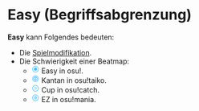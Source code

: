 # Easy (Begriffsabgrenzung)

**Easy** kann Folgendes bedeuten:

- Die [Spielmodifikation](/wiki/Game_modifier/Easy).
- Die Schwierigkeit einer Beatmap:
  - ![](/wiki/shared/diff/easy-o.png?20211215) Easy in osu!.
  - ![](/wiki/shared/diff/easy-t.png?20211215) Kantan in osu!taiko.
  - ![](/wiki/shared/diff/easy-c.png?20211215) Cup in osu!catch.
  - ![](/wiki/shared/diff/easy-m.png?20211215) EZ in osu!mania.
